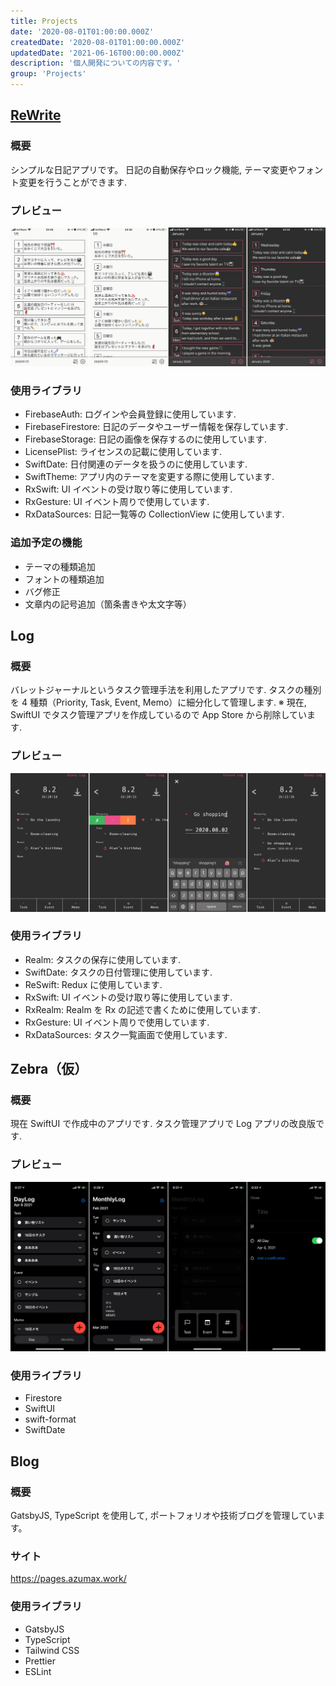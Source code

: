 ```yaml
---
title: Projects
date: '2020-08-01T01:00:00.000Z'
createdDate: '2020-08-01T01:00:00.000Z'
updatedDate: '2021-06-16T00:00:00.000Z'
description: '個人開発についての内容です。'
group: 'Projects'
---
```


## [ReWrite](https://apps.apple.com/jp/app/id1505143601)

### 概要

シンプルな日記アプリです。
日記の自動保存やロック機能, テーマ変更やフォント変更を行うことができます.

### プレビュー

![ReWrite](../../assets/project/ReWrite_Preview.png)

### 使用ライブラリ

- FirebaseAuth: ログインや会員登録に使用しています.
- FirebaseFirestore: 日記のデータやユーザー情報を保存しています.
- FirebaseStorage: 日記の画像を保存するのに使用しています.
- LicensePlist: ライセンスの記載に使用しています.
- SwiftDate: 日付関連のデータを扱うのに使用しています.
- SwiftTheme: アプリ内のテーマを変更する際に使用しています.
- RxSwift: UI イベントの受け取り等に使用しています.
- RxGesture: UI イベント周りで使用しています.
- RxDataSources: 日記一覧等の CollectionView に使用しています.

### 追加予定の機能

- テーマの種類追加
- フォントの種類追加
- バグ修正
- 文章内の記号追加（箇条書きや太文字等）

## Log

### 概要

バレットジャーナルというタスク管理手法を利用したアプリです.
タスクの種別を 4 種類（Priority, Task, Event, Memo）に細分化して管理します.
※ 現在, SwiftUI でタスク管理アプリを作成しているので App Store から削除しています.

### プレビュー

![Log](../../assets/project/Log_Preview.png)

### 使用ライブラリ

- Realm: タスクの保存に使用しています.
- SwiftDate: タスクの日付管理に使用しています.
- ReSwift: Redux に使用しています.
- RxSwift: UI イベントの受け取り等に使用しています.
- RxRealm: Realm を Rx の記述で書くために使用しています.
- RxGesture: UI イベント周りで使用しています.
- RxDataSources: タスク一覧画面で使用しています.

## Zebra（仮）

### 概要

現在 SwiftUI で作成中のアプリです.
タスク管理アプリで Log アプリの改良版です.

### プレビュー

![Zebra](../../assets/project/Zebra_Preview.png)

### 使用ライブラリ

- Firestore
- SwiftUI
- swift-format
- SwiftDate

## Blog

### 概要

GatsbyJS, TypeScript を使用して, ポートフォリオや技術ブログを管理しています。

### サイト

https://pages.azumax.work/

### 使用ライブラリ

- GatsbyJS
- TypeScript
- Tailwind CSS
- Prettier
- ESLint
